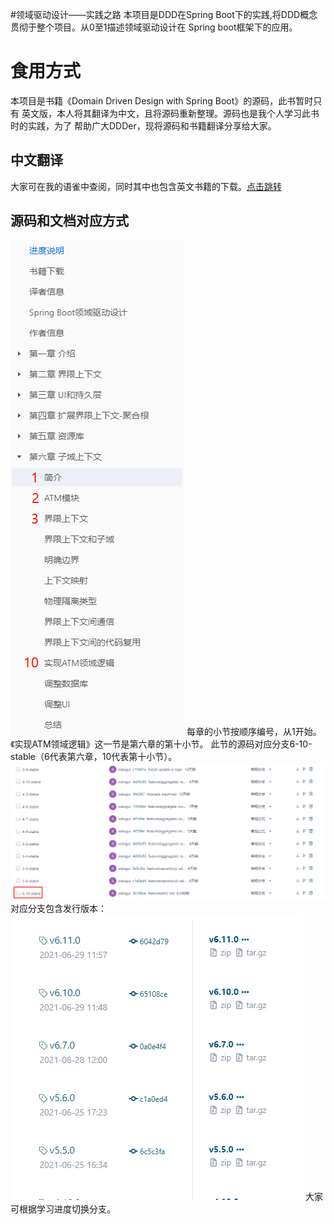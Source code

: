 #领域驱动设计——实践之路
本项目是DDD在Spring Boot下的实践,将DDD概念贯彻于整个项目。从0至1描述领域驱动设计在
Spring boot框架下的应用。
# 食用方式
本项目是书籍《Domain Driven Design with Spring Boot》的源码，此书暂时只有
英文版，本人将其翻译为中文，且将源码重新整理。源码也是我个人学习此书时的实践，为了
帮助广大DDDer，现将源码和书籍翻译分享给大家。
## 中文翻译
大家可在我的语雀中查阅，同时其中也包含英文书籍的下载。[点击跳转](https://www.yuque.com/lugew/ddd)
## 源码和文档对应方式
![img.png](image/img.png)
每章的小节按顺序编号，从1开始。《实现ATM领域逻辑》这一节是第六章的第十小节。
此节的源码对应分支6-10-stable（6代表第六章，10代表第十小节）。
![img_1.png](image/img_1.png)
对应分支包含发行版本：
![img_2.png](image/img_2.png)
大家可根据学习进度切换分支。
